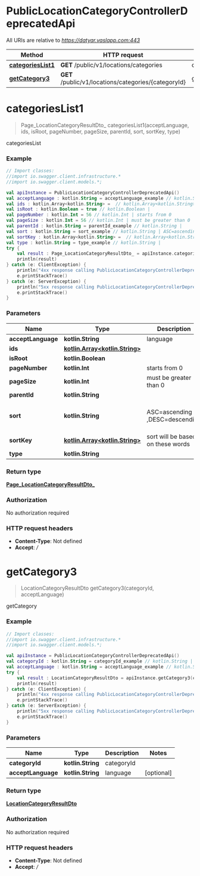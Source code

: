 # PublicLocationCategoryControllerDeprecatedApi

All URIs are relative to *https://datyar.vaslapp.com:443*

Method | HTTP request | Description
------------- | ------------- | -------------
[**categoriesList1**](PublicLocationCategoryControllerDeprecatedApi.md#categoriesList1) | **GET** /public/v1/locations/categories | categoriesList
[**getCategory3**](PublicLocationCategoryControllerDeprecatedApi.md#getCategory3) | **GET** /public/v1/locations/categories/{categoryId} | getCategory

<a name="categoriesList1"></a>
# **categoriesList1**
> Page_LocationCategoryResultDto_ categoriesList1(acceptLanguage, ids, isRoot, pageNumber, pageSize, parentId, sort, sortKey, type)

categoriesList

### Example
```kotlin
// Import classes:
//import io.swagger.client.infrastructure.*
//import io.swagger.client.models.*;

val apiInstance = PublicLocationCategoryControllerDeprecatedApi()
val acceptLanguage : kotlin.String = acceptLanguage_example // kotlin.String | language
val ids : kotlin.Array<kotlin.String> =  // kotlin.Array<kotlin.String> | 
val isRoot : kotlin.Boolean = true // kotlin.Boolean | 
val pageNumber : kotlin.Int = 56 // kotlin.Int | starts from 0
val pageSize : kotlin.Int = 56 // kotlin.Int | must be greater than 0
val parentId : kotlin.String = parentId_example // kotlin.String | 
val sort : kotlin.String = sort_example // kotlin.String | ASC=ascending ,DESC=descending
val sortKey : kotlin.Array<kotlin.String> =  // kotlin.Array<kotlin.String> | sort will be based on these words
val type : kotlin.String = type_example // kotlin.String | 
try {
    val result : Page_LocationCategoryResultDto_ = apiInstance.categoriesList1(acceptLanguage, ids, isRoot, pageNumber, pageSize, parentId, sort, sortKey, type)
    println(result)
} catch (e: ClientException) {
    println("4xx response calling PublicLocationCategoryControllerDeprecatedApi#categoriesList1")
    e.printStackTrace()
} catch (e: ServerException) {
    println("5xx response calling PublicLocationCategoryControllerDeprecatedApi#categoriesList1")
    e.printStackTrace()
}
```

### Parameters

Name | Type | Description  | Notes
------------- | ------------- | ------------- | -------------
 **acceptLanguage** | **kotlin.String**| language | [optional]
 **ids** | [**kotlin.Array&lt;kotlin.String&gt;**](kotlin.String.md)|  | [optional]
 **isRoot** | **kotlin.Boolean**|  | [optional]
 **pageNumber** | **kotlin.Int**| starts from 0 | [optional]
 **pageSize** | **kotlin.Int**| must be greater than 0 | [optional]
 **parentId** | **kotlin.String**|  | [optional]
 **sort** | **kotlin.String**| ASC&#x3D;ascending ,DESC&#x3D;descending | [optional] [enum: ASC, DESC]
 **sortKey** | [**kotlin.Array&lt;kotlin.String&gt;**](kotlin.String.md)| sort will be based on these words | [optional]
 **type** | **kotlin.String**|  | [optional]

### Return type

[**Page_LocationCategoryResultDto_**](Page_LocationCategoryResultDto_.md)

### Authorization

No authorization required

### HTTP request headers

 - **Content-Type**: Not defined
 - **Accept**: */*

<a name="getCategory3"></a>
# **getCategory3**
> LocationCategoryResultDto getCategory3(categoryId, acceptLanguage)

getCategory

### Example
```kotlin
// Import classes:
//import io.swagger.client.infrastructure.*
//import io.swagger.client.models.*;

val apiInstance = PublicLocationCategoryControllerDeprecatedApi()
val categoryId : kotlin.String = categoryId_example // kotlin.String | categoryId
val acceptLanguage : kotlin.String = acceptLanguage_example // kotlin.String | language
try {
    val result : LocationCategoryResultDto = apiInstance.getCategory3(categoryId, acceptLanguage)
    println(result)
} catch (e: ClientException) {
    println("4xx response calling PublicLocationCategoryControllerDeprecatedApi#getCategory3")
    e.printStackTrace()
} catch (e: ServerException) {
    println("5xx response calling PublicLocationCategoryControllerDeprecatedApi#getCategory3")
    e.printStackTrace()
}
```

### Parameters

Name | Type | Description  | Notes
------------- | ------------- | ------------- | -------------
 **categoryId** | **kotlin.String**| categoryId |
 **acceptLanguage** | **kotlin.String**| language | [optional]

### Return type

[**LocationCategoryResultDto**](LocationCategoryResultDto.md)

### Authorization

No authorization required

### HTTP request headers

 - **Content-Type**: Not defined
 - **Accept**: */*

